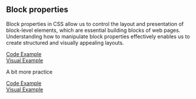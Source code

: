 <h2>Block properties</h2>
<p>Block properties in CSS allow us to control the layout and presentation of block-level elements, which are essential building blocks of web pages. Understanding how to manipulate block properties effectively enables us to create structured and visually appealing layouts.</p>
<div style="display: flex; flex-wrap: wrap;">
<a href="https://github.com/LubomirPasko/HTML-CSS/blob/main/5_block_properties/index.html">Code Example</a>
</div>
<div style="display: flex; flex-wrap: wrap;">
<a href="https://lubomirpasko.github.io/HTML-CSS/5_block_properties">Visual Example</a>
</div>
<p>A bit more practice</p>
<div style="display: flex; flex-wrap: wrap;">
<a href="https://github.com/LubomirPasko/HTML-CSS/blob/main/6_practice/index.html">Code Example</a>
</div>
<div style="display: flex; flex-wrap: wrap;">
<a href="https://lubomirpasko.github.io/HTML-CSS/6_practice">Visual Example</a>
</div>
